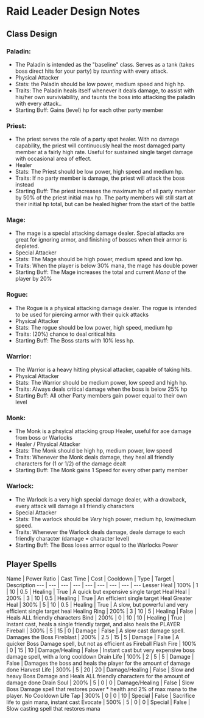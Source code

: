 # Raid Leader Design Notes

## Class Design

### Paladin:
  * The Paladin is intended as the "baseline" class. Serves as a tank (takes boss direct hits for your party) by *taunting* with every attack.
  * Physical Attacker
  * Stats: the Paladin should be low power, medium speed and high hp.
  * Traits: The Paladin heals itself whenever it deals damage, to assist with his/her own surviviability, and taunts the boss into attacking the paladin with every attack..
  * Starting Buff: Gains (level) hp for each other party member

### Priest:
  * The priest serves the role of a party spot healer. With no damage capability, the priest will continuously heal the most damaged party member at a fairly high rate. Useful for sustained single target damage with occasional area of effect.
  * Healer
  * Stats: The Priest should be low power, high speed and medium hp.
  * Traits: If no party member is damage, the priest will attack the boss instead
  * Starting Buff: The priest increases the maximum hp of all party member by 50% of the priest initial max hp. The party members will still start at their initial hp total, but can be healed higher from the start of the battle

### Mage:
  * The mage is a special attacking damage dealer. Special attacks are great for ignoring armor, and finishing of bosses when their armor is depleted.
  * Special Attacker
  * Stats: The Mage should be high power, medium speed and low hp.
  * Traits: When the player is below 30% mana, the mage has double power
  * Starting Buff: The Mage increases the total and current *Mana* of the player by 20%

### Rogue:
  * The Rogue is a physical attacking damage dealer. The rogue is intended to be used for piercing armor with their quick attacks
  * Physical Attacker
  * Stats: The rogue should be low power, high speed, medium hp
  * Traits: (20%) chance to deal critical hits
  * Starting Buff: The Boss starts with 10% less hp.

### Warrior:
  * The Warrior is a heavy hitting physical attacker, capable of taking hits.
  * Physical Attacker
  * Stats: The Warrior should be medium power, low speed and high hp.
  * Traits: Always deals critical damage when the boss is below 25% hp
  * Starting Buff: All other Party members gain power equal to their own level

### Monk:
  * The Monk is a phsyical attacking group Healer, useful for aoe damage from boss or Warlocks
  * Healer / Physical Attacker
  * Stats: The Monk should be high hp, medium power, low speed
  * Traits: Whenever the Monk deals damage, they heal all friendly characters for (1 or 1/2) of the damage dealt
  * Starting Buff: The Monk gains 1 Speed for every other party member

### Warlock:
  * The Warlock is a very high special damage dealer, with a drawback, every attack will damage all friendly characters
  * Special Attacker
  * Stats: The warlock should be *Very* high power, medium hp, low/medium speed.
  * Traits: Whenever the Warlock deals damage, deale damage to each friendly character (damage = character level)
  * Starting Buff: The Boss loses armor equal to the Warlocks Power

## Player Spells

Name | Power Ratio | Cast Time | Cost | Cooldown | Type | Target | Description
--- | --- | --- | --- | --- | --- | --- | --- | ---
Lesser Heal | 100% | 1 | 10 | 0.5 | Healing | True | A quick but expensive single target Heal
Heal | 200% | 3 | 10 | 0.5 | Healing | True | An efficient single target Heal
Greater Heal | 300% | 5 | 10 | 0.5 | Healing | True | A slow, but powerful and very efficient single target heal
Healing Ring | 200% | 3 | 10 | 5 | Healing | False | Heals ALL friendly characters
Bind | 200% | 0 | 10 | 10 | Healing | True | Instant cast, heals a single friendly target, and also heals the PLAYER
Fireball | 300% | 5 | 15 | 0 | Damage | False | A slow cast damage spell. Damages the Boss
Fireblast | 200% | 2.5 | 15 | 5 | Damage | False | A quicker Boss Damage spell, but not as efficient as Fireball
Flash Fire | 100% | 0 | 15 | 10 | Damage/Healing | False | Instant cast but very expensive boss damage spell, with a long cooldown
Drain Life | 100% | 2 | 5 | 5 | Damage | False | Damages the boss and heals the player for the amount of damage done
Harvest Life | 300% | 5 | 20 | 20 | Damage/Healing | False | Slow and heavy Boss Damage and Heals ALL friendly characters for the amount of damage done
Drain Soul | 200% | 5 | 0 | 0 | Damage/Healing | False | Slow Boss Damage spell that restores power * health and 2% of max mana to the player. No Cooldown
Life Tap | 300% | 0 | 0 | 10 | Special | False | Sacrifice life to gain mana, instant cast
Evocate | 500% | 5 | 0 | 0 | Special | False | Slow casting spell that restores mana
